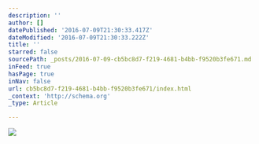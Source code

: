 ```yaml
---
description: ''
author: []
datePublished: '2016-07-09T21:30:33.417Z'
dateModified: '2016-07-09T21:30:33.222Z'
title: ''
starred: false
sourcePath: _posts/2016-07-09-cb5bc8d7-f219-4681-b4bb-f9520b3fe671.md
inFeed: true
hasPage: true
inNav: false
url: cb5bc8d7-f219-4681-b4bb-f9520b3fe671/index.html
_context: 'http://schema.org'
_type: Article

---
```

![](https://the-grid-user-content.s3-us-west-2.amazonaws.com/aff51f81-7c9e-44c0-ba54-ea48875ba440.jpg)